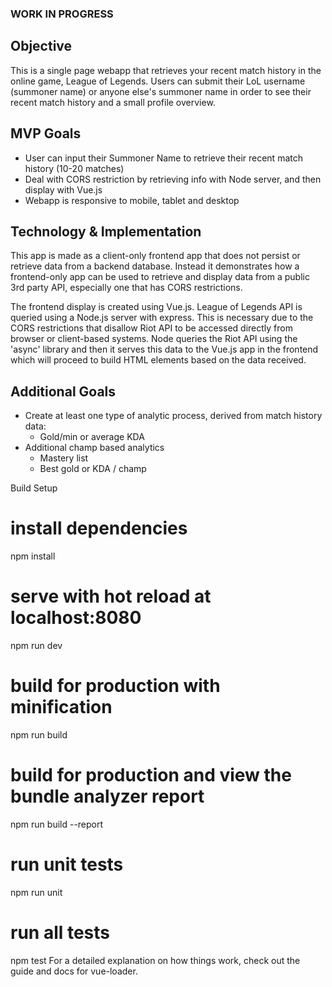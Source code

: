 ### WORK IN PROGRESS

## Objective
This is a single page webapp that retrieves your recent match history in the online game, League of Legends. Users can submit their LoL username (summoner name) or anyone else's summoner name in order to see their recent match history and a small profile overview.  

## MVP Goals
- User can input their Summoner Name to retrieve their recent match history (10-20 matches)
- Deal with CORS restriction by retrieving info with Node server, and then display with Vue.js
- Webapp is responsive to mobile, tablet and desktop

## Technology & Implementation
This app is made as a client-only frontend app that does not persist or retrieve data from a backend database. Instead it demonstrates how a frontend-only app can be used to retrieve and display data from a public 3rd party API, especially one that has CORS restrictions.

The frontend display is created using Vue.js. League of Legends API is queried using a Node.js server with express. This is necessary due to the CORS restrictions that disallow Riot API to be accessed directly from browser or client-based systems. Node queries the Riot API using the 'async' library and then it serves this data to the Vue.js app in the frontend which will proceed to build HTML elements based on the data received. 

## Additional Goals
- Create at least one type of analytic process, derived from match history data:
  - Gold/min or average KDA
- Additional champ based analytics
  - Mastery list
  - Best gold or KDA / champ 


Build Setup
# install dependencies
npm install

# serve with hot reload at localhost:8080
npm run dev

# build for production with minification
npm run build

# build for production and view the bundle analyzer report
npm run build --report

# run unit tests
npm run unit

# run all tests
npm test
For a detailed explanation on how things work, check out the guide and docs for vue-loader.
